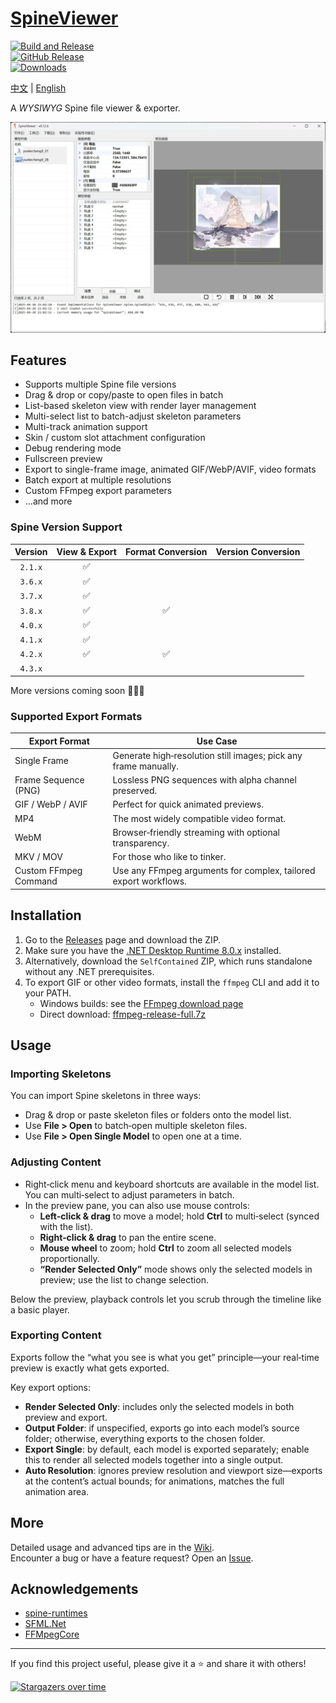 # [SpineViewer](https://github.com/ww-rm/SpineViewer)

[![Build and Release](https://github.com/ww-rm/SpineViewer/actions/workflows/dotnet-desktop.yml/badge.svg)](https://github.com/ww-rm/SpineViewer/actions/workflows/dotnet-desktop.yml)  
[![GitHub Release](https://img.shields.io/github/v/release/ww-rm/SpineViewer?logo=github&logoColor=959da5&label=Release&labelColor=3f4850)](https://github.com/ww-rm/SpineViewer/releases)  
[![Downloads](https://img.shields.io/github/downloads/ww-rm/SpineViewer/total?logo=github&logoColor=959da5&label=Downloads&labelColor=3f4850)](https://github.com/ww-rm/SpineViewer/releases)

[中文](README.md) | [English](README.en.md)

A *WYSIWYG* Spine file viewer & exporter.

![previewer](img/preview.webp)

## Features

- Supports multiple Spine file versions  
- Drag & drop or copy/paste to open files in batch  
- List-based skeleton view with render layer management  
- Multi-select list to batch-adjust skeleton parameters  
- Multi-track animation support  
- Skin / custom slot attachment configuration  
- Debug rendering mode  
- Fullscreen preview  
- Export to single-frame image, animated GIF/WebP/AVIF, video formats  
- Batch export at multiple resolutions  
- Custom FFmpeg export parameters  
- …and more

### Spine Version Support

| Version  | View & Export | Format Conversion | Version Conversion |
| :------: | :-----------: | :---------------: | :----------------: |
| `2.1.x`  | :white_check_mark:            |                   |                    |
| `3.6.x`  | :white_check_mark:            |                   |                    |
| `3.7.x`  | :white_check_mark:            |                   |                    |
| `3.8.x`  | :white_check_mark:            | :white_check_mark: |                    |
| `4.0.x` | :white_check_mark: |  |  |
| `4.1.x`  | :white_check_mark:            |                   |                    |
| `4.2.x`  | :white_check_mark:            | :white_check_mark: |                    |
| `4.3.x`  |               |                   |                    |

More versions coming soon 🚀🚀🚀

### Supported Export Formats

| Export Format         | Use Case                                                                                  |
| --------------------- | ----------------------------------------------------------------------------------------- |
| Single Frame          | Generate high‑resolution still images; pick any frame manually.                           |
| Frame Sequence (PNG)  | Lossless PNG sequences with alpha channel preserved.                                      |
| GIF / WebP / AVIF     | Perfect for quick animated previews.                                                      |
| MP4                   | The most widely compatible video format.                                                  |
| WebM                  | Browser‑friendly streaming with optional transparency.                                     |
| MKV / MOV             | For those who like to tinker.                                                             |
| Custom FFmpeg Command | Use any FFmpeg arguments for complex, tailored export workflows.                          |

## Installation

1. Go to the [Releases](https://github.com/ww-rm/SpineViewer/releases) page and download the ZIP.  
2. Make sure you have the [.NET Desktop Runtime 8.0.x](https://dotnet.microsoft.com/download/dotnet/8.0) installed.  
3. Alternatively, download the `SelfContained` ZIP, which runs standalone without any .NET prerequisites.  
4. To export GIF or other video formats, install the `ffmpeg` CLI and add it to your PATH.  
   - Windows builds: see the [FFmpeg download page](https://ffmpeg.org/download.html#build-windows)  
   - Direct download: [ffmpeg-release-full.7z](https://www.gyan.dev/ffmpeg/builds/ffmpeg-release-full.7z)

## Usage

### Importing Skeletons

You can import Spine skeletons in three ways:

- Drag & drop or paste skeleton files or folders onto the model list.  
- Use **File > Open** to batch‑open multiple skeleton files.  
- Use **File > Open Single Model** to open one at a time.

### Adjusting Content

- Right‑click menu and keyboard shortcuts are available in the model list. You can multi‑select to adjust parameters in batch.  
- In the preview pane, you can also use mouse controls:
  - **Left‑click & drag** to move a model; hold **Ctrl** to multi‑select (synced with the list).  
  - **Right‑click & drag** to pan the entire scene.  
  - **Mouse wheel** to zoom; hold **Ctrl** to zoom all selected models proportionally.  
  - **“Render Selected Only”** mode shows only the selected models in preview; use the list to change selection.

Below the preview, playback controls let you scrub through the timeline like a basic player.

### Exporting Content

Exports follow the “what you see is what you get” principle—your real‑time preview is exactly what gets exported.

Key export options:

- **Render Selected Only**: includes only the selected models in both preview and export.  
- **Output Folder**: if unspecified, exports go into each model’s source folder; otherwise, everything exports to the chosen folder.  
- **Export Single**: by default, each model is exported separately; enable this to render all selected models together into a single output.  
- **Auto Resolution**: ignores preview resolution and viewport size—exports at the content’s actual bounds; for animations, matches the full animation area.

## More

Detailed usage and advanced tips are in the [Wiki](https://github.com/ww-rm/SpineViewer/wiki).  
Encounter a bug or have a feature request? Open an [Issue](https://github.com/ww-rm/SpineViewer/issues).

## Acknowledgements

- [spine-runtimes](https://github.com/EsotericSoftware/spine-runtimes)  
- [SFML.Net](https://github.com/SFML/SFML.Net)  
- [FFMpegCore](https://github.com/rosenbjerg/FFMpegCore)

---

If you find this project useful, please give it a ⭐ and share it with others!  

[![Stargazers over time](https://starchart.cc/ww-rm/SpineViewer.svg?variant=adaptive)](https://starchart.cc/ww-rm/SpineViewer)
